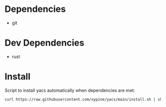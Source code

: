 # Dependencies
- git
# Dev Dependencies
- rust
# Install
Script to install yacs automatically when dependencies are met:
```sh
curl https://raw.githubusercontent.com/xypine/yacs/main/install.sh | sh
